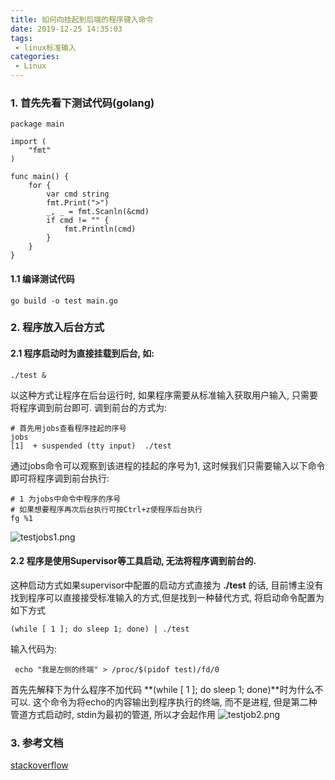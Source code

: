 ```yaml
---
title: 如何向挂起到后端的程序键入命令
date: 2019-12-25 14:35:03
tags:
 - linux标准输入
categories:
 - Linux
---
```

### 1. 首先先看下测试代码(golang)
```golang
package main

import (
	"fmt"
)

func main() {
	for {
		var cmd string
		fmt.Print(">")
		_, _ = fmt.Scanln(&cmd)
		if cmd != "" {
			fmt.Println(cmd)
		}
	}
}
```
#### 1.1 编译测试代码
```shell script
go build -o test main.go
```
### 2. 程序放入后台方式
#### 2.1 程序启动时为直接挂载到后台, 如:
```shell script
./test &
```
以这种方式让程序在后台运行时, 如果程序需要从标准输入获取用户输入, 只需要将程序调到前台即可.
调到前台的方式为:
```shell script
# 首先用jobs查看程序挂起的序号
jobs 
[1]  + suspended (tty input)  ./test
```
通过jobs命令可以观察到该进程的挂起的序号为1, 这时候我们只需要输入以下命令即可将程序调到前台执行:
```shell script
# 1 为jobs中命令中程序的序号
# 如果想要程序再次后台执行可按Ctrl+z使程序后台执行
fg %1
```
![testjobs1.png](https://cdn.openpy.org/testjobs1.png)

#### 2.2 程序是使用Supervisor等工具启动, 无法将程序调到前台的.
这种启动方式如果supervisor中配置的启动方式直接为 **./test** 的话, 目前博主没有找到程序可以直接接受标准输入的方式,但是找到一种替代方式, 将启动命令配置为如下方式
```shell script
(while [ 1 ]; do sleep 1; done) | ./test
```
输入代码为:
```shell script
 echo "我是左侧的终端" > /proc/$(pidof test)/fd/0
```
首先先解释下为什么程序不加代码 **(while [ 1 ]; do sleep 1; done)**时为什么不可以.
这个命令为将echo的内容输出到程序执行的终端, 而不是进程, 但是第二种管道方式启动时, stdin为最初的管道, 所以才会起作用 
![testjob2.png](https://cdn.openpy.org/testjob2.png)
### 3. 参考文档
[stackoverflow](https://stackoverflow.com/questions/5374255/how-to-write-data-to-existing-processs-stdin-from-external-process)